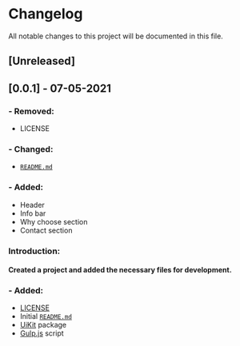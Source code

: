 # Changelog

All notable changes to this project will be documented in this file.

## [Unreleased]

## [0.0.1] - 07-05-2021
### - Removed:
- LICENSE
### - Changed:
- [`README.md`](https://github.com/hanks-bs/fixit-site/blob/hks/README.md)
### - Added:

- Header
- Info bar
- Why choose section
- Contact section



### **Introduction:**

#### Created a project and added the necessary files for development.

### - Added:

- [LICENSE](https://github.com/hanks-bs/fixit-site/blob/hks/LICENSE)
- Initial [`README.md`](https://github.com/hanks-bs/fixit-site/blob/hks/README.md)
- [UiKit](https://getuikit.com/) package
- [Gulp.js](https://gulpjs.com/) script
